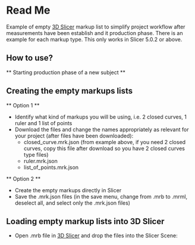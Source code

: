 # Read Me
Example of empty [3D Slicer](https://www.slicer.org/) markup list to simplify project workflow after measurements have been establish and it production phase.
There is an example for each markup type.
This only works in Slicer 5.0.2 or above.

## How to use?
** Starting production phase of a new subject **
## Creating the empty markups lists 
** Option 1 **
- Identify what kind of markups you will be using, i.e. 2 closed curves, 1 ruler and 1 list of points
- Download the files and change the names appropriately as relevant for your project (after files have been downloaded):
    - closed_curve.mrk.json (from example above, if you need 2 closed curves, copy this file after download so you have 2 closed curves type files)
    - ruler.mrk.json 
    - list_of_points.mrk.json


** Option 2 **
- Create the empty markups directly in Slicer
- Save the .mrk.json files (in the save menu, change from .mrb to .mrml, deselect all, and select only the .mrk.json files)


## Loading empty markup lists into 3D Slicer
- Open .mrb file in [3D Slicer](https://www.slicer.org/) and drop the files into the Slicer Scene:
